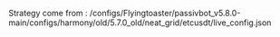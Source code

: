 Strategy come from : /configs/Flyingtoaster/passivbot_v5.8.0-main/configs/harmony/old/5.7.0_old/neat_grid/etcusdt/live_config.json